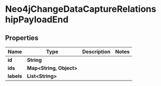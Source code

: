 

# Neo4jChangeDataCaptureRelationshipPayloadEnd


## Properties

| Name | Type | Description | Notes |
|------------ | ------------- | ------------- | -------------|
|**id** | **String** |  |  |
|**ids** | **Map&lt;String, Object&gt;** |  |  |
|**labels** | **List&lt;String&gt;** |  |  |



